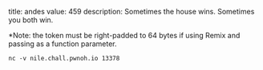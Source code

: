 title: andes
value: 459
description:  Sometimes the house wins. Sometimes you both win.

*Note: the token must be right-padded to 64 bytes if using Remix and passing as a function parameter.
```
nc -v nile.chall.pwnoh.io 13378
```


